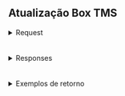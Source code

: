 ## Atualização Box TMS

<details>     
<summary> Request </summary> 

### URL
> **PATCH** https://app.asaplog.com.br/webservices/v2/atualizar-box/{cod_roteiro}

### Path Parâmetros
> cod_roteiro | Código do roteiro que o pedido está incluído

### Headers Parâmetros 

> **Authorization** : Bearer Token \
> **Content-type**: application/json

### Body

> box | Integer
</details>     
<br>

<br>


<details>     
<summary> Responses </summary> 

### Status
 > **200** | Encontrou roteiro e irá processar \
 > **404** | Roteiro não encontrado


<br>

### RESPONSE BODY SCHEMA



> | Campo | TIPO | DESCRIÇÃO |
> |:---------------|:-------:|:------------------------------------------------:|
 | status | String | Status Code HTTP |
 | message | String | Mensagem de retorno |
 | data | Object | Objeto de retorno   (Representado abaixo) |


<br>
     
#### data:

 >| Campo      |     TIPO      |                    DESCRIÇÃO                     |
> |:---------------|:-------------:|:------------------------------------------------:|
 | box |    Integer    | Box enviado no request |
 | pedidosAtualizados        | List\<String> |        Pedido que estarão no box enviado       |
 | quantidadePedidosAtualizados           |    Integer    |         Quantidade de pedidos que foram alterados            |




</details>     
<br>
<br>

<details>     
<summary> Exemplos de retorno</summary> 

#### Status 200
```json
{
    "status" : "200",
    "message" :"Roteiro encontrado e atualizado"
    "data" : {
        "box" : 123,
        "pedidosAtualizados" : [
            "2039921","2039922","2039923"
        ],
        "quantidadePedidosAtualizados" : 3
    }
}
```


#### Status 404
```json
{
    "status" : "404",
    "message" :"Roteiro não encontrado"
    "data" : {
        "box" : 123,
        "pedidosAtualizados" : [],
        "quantidadePedidosAtualizados" : 0
    }
}
```

</details>     
